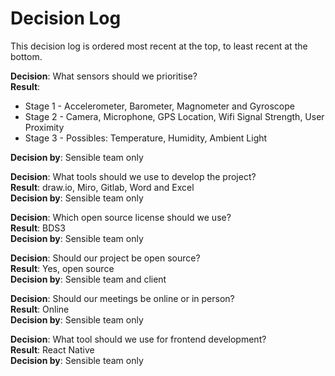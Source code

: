 # Decision Log

This decision log is ordered most recent at the top, to least recent at the bottom. <br />

**Decision**: What sensors should we prioritise? <br />
**Result**: 
* Stage 1 - Accelerometer, Barometer, Magnometer and Gyroscope <br />
* Stage 2 - Camera, Microphone, GPS Location, Wifi Signal Strength, User Proximity <br />
* Stage 3 - Possibles: Temperature, Humidity, Ambient Light <br />

**Decision by**: Sensible team only <br />

**Decision**: What tools should we use to develop the project? <br />
**Result**: draw.io, Miro, Gitlab, Word and Excel <br />
**Decision by**: Sensible team only <br />


**Decision**: Which open source license should we use? <br />
**Result**: BDS3 <br />
**Decision by**: Sensible team only <br />


**Decision**: Should our project be open source? <br />
**Result**: Yes, open source <br />
**Decision by**: Sensible team and client <br />


**Decision**: Should our meetings be online or in person? <br />
**Result**: Online <br />
**Decision by**: Sensible team only <br />


**Decision**: What tool should we use for frontend development? <br />
**Result**: React Native <br />
**Decision by**: Sensible team only <br />





